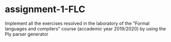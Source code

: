 # assignment-1-FLC
Implement all the exercises resolved in the laboratory of the "Formal languages and compilers" course (accademic year 2019/2020) by using the Ply parser generator 
